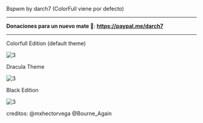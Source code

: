 Bspwm by darch7 (ColorFull viene por defecto) 

--------------------------------------------------------------------------------------------

**Donaciones para un nuevo mate 🧉**: **https://paypal.me/darch7**

--------------------------------------------------------------------------------------------


Colorfull Edition (default theme)

![3](https://user-images.githubusercontent.com/70046164/108608400-71254c80-73a5-11eb-8b34-4c8a37577767.png)

Dracula Theme

![3](https://user-images.githubusercontent.com/70046164/108585008-78584600-7324-11eb-8c3e-934e364afdf3.png)

Black Edition

![3](https://user-images.githubusercontent.com/70046164/108582965-0f1d0680-7315-11eb-8761-175e9fa22f99.png)



creditos: @mxhectorvega 
@Bourne_Again
